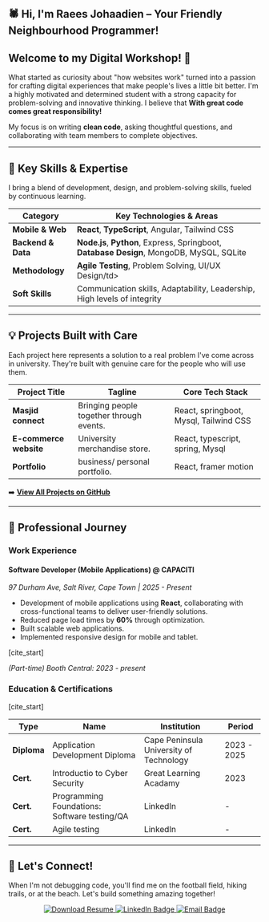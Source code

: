 
<section id="header">
  <h1 align="left">🕷️ Hi, I'm Raees Johaadien – Your Friendly Neighbourhood Programmer!</h1>

  <h2>Welcome to my Digital Workshop! 👋</h2>

  <p>What started as curiosity about "how websites work" turned into a passion for crafting digital experiences that make people's lives a little bit better. I'm a highly motivated and determined student with a strong capacity for problem-solving and innovative thinking. I believe that <strong>With great code comes great responsibility!</strong></p>

  <p>My focus is on writing <strong>clean code</strong>, asking thoughtful questions, and collaborating with team members to complete objectives.</p>

  <hr>
</section>

<section id="skills">
  <h2>🚀 Key Skills & Expertise</h2>
  <p>I bring a blend of development, design, and problem-solving skills, fueled by continuous learning.</p>

  <table>
    <thead>
      <tr>
        <th>Category</th>
        <th>Key Technologies & Areas</th>
      </tr>
    </thead>
    <tbody>
      <tr>
        <td><strong>Mobile & Web</strong></td>
        <td><strong>React</strong>, <strong>TypeScript</strong>, Angular, Tailwind CSS</td>
      </tr>
      <tr>
        <td><strong>Backend & Data</strong></td>
        <td><strong>Node.js</strong>, <strong>Python</strong>, Express, Springboot, <strong>Database Design</strong>, MongoDB, MySQL, SQLite</td>
      </tr>
      <tr>
        <td><strong>Methodology</strong></td>
        <td><strong>Agile Testing</strong>, Problem Solving, UI/UX Design/td>
      </tr>
      <tr>
        <td><strong>Soft Skills</strong></td>
        <td>Communication skills, Adaptability, Leadership, High levels of integrity</td>
      </tr>
    </tbody>
  </table>

  <hr>
</section>

<section id="projects">
  <h2>💡 Projects Built with Care</h2>
  <p>Each project here represents a solution to a real problem I've come across in university. They're built with genuine care for the people who will use them.</p>

  <table>
    <thead>
      <tr>
        <th>Project Title</th>
        <th>Tagline</th>
        <th>Core Tech Stack</th>
      </tr>
    </thead>
    <tbody>
      <tr>
        <td><strong>Masjid connect</strong></td>
        <td>Bringing people together through events.</td>
        <td>React, springboot, Mysql, Tailwind CSS</td>
      </tr>
      <tr>
        <td><strong>E-commerce website</strong></td>
        <td>University merchandise store.</td>
        <td>React, typescript, spring, Mysql</td>
      </tr>
      <tr>
        <td><strong>Portfolio</strong></td>
        <td>business/ personal portfolio.</td>
        <td>React, framer motion</td>
      </tr>
    </tbody>
  </table>

  <p>➡️ <strong><a href="https://github.com/Raees-J" target="_blank">View All Projects on GitHub</a></strong></p>

  <hr>
</section>

<section id="resume">
  <h2>💼 Professional Journey</h2>

  <h3>Work Experience</h3>

  <h4>Software Developer (Mobile Applications) @ CAPACITI</h4>
  <p><em>97 Durham Ave, Salt River, Cape Town | 2025 - Present</em></p>
  <ul>
    <li>Development of mobile applications using <strong>React</strong>, collaborating with cross-functional teams to deliver user-friendly solutions.</li>
    <li>Reduced page load times by <strong>60%</strong> through optimization.</li>
    <li>Built scalable web applications.</li>
    <li>Implemented responsive design for mobile and tablet.</li>
  </ul>

  [cite_start]<p><em>(Part-time) Booth Central: 2023 - present</em></p>

  <h3>Education & Certifications</h3>
  <table>
    <thead>
      <tr>
        <th>Type</th>
        <th>Name</th>
        <th>Institution</th>
        <th>Period</th>
      </tr>
    </thead>
    <tbody>
      <tr>
        <td><strong>Diploma</strong></td>
        <td>Application Development Diploma</td>
        <td>Cape Peninsula University of Technology</td>
        <td>2023 - 2025</td>
      </tr>
      <tr>
        <td><strong>Cert.</strong></td>
        <td>Introductio to Cyber Security</td>
        <td>Great Learning Acadamy</td>
        [cite_start]<td>2023 </td>
      </tr>
      <tr>
        <td><strong>Cert.</strong></td>
        <td>Programming Foundations: Software testing/QA</td>
        <td>LinkedIn</td>
        <td>-</td>
      </tr>
      <tr>
        <td><strong>Cert.</strong></td>
        <td>Agile testing</td>
        <td>LinkedIn</td>
        <td>-</td>
      </tr>
    </tbody>
  </table>

  <hr>
</section>

<section id="connect">
  <h2>🤝 Let's Connect!</h2>

  <p>When I'm not debugging code, you'll find me on the football field, hiking trails, or at the beach. Let's build something amazing together!</p>

  <p align="center">
    <a href="public/CV_Raees Johaadien.pdf" target="_blank">
      <img src="https://img.shields.io/badge/Download_Resume-warm%20glow-primary?style=for-the-badge&logo=adobeacrobatreader&logoColor=white" alt="Download Resume"/>
    </a>
    <a href="https://www.linkedin.com/in/raees-johaadien03/" target="_blank">
      <img src="https://img.shields.io/badge/LinkedIn-0077B5?style=for-the-badge&logo=linkedin&logoColor=white" alt="LinkedIn Badge"/>
    </a>
    <a href="mailto:johaadien.raees@gmail.com">
      <img src="https://img.shields.io/badge/Email-D14836?style=for-the-badge&logo=gmail&logoColor=white" alt="Email Badge"/>
    </a>
  </p>
</section>



